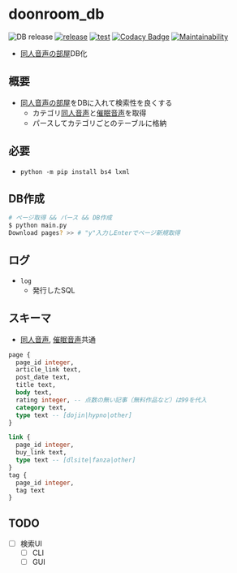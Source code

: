 # doonroom_db

![DB release](https://github.com/eggplants/doonroom_db/workflows/DB%20release/badge.svg) [![release]](https://github.com/eggplants/doonroom_db/actions?query=workflow%3Arelease) [![test]](https://github.com/eggplants/doonroom_db/actions?query=workflow%3Atest) [![Codacy Badge]](https://www.codacy.com/manual/eggplants/doonroom_db?utm_source=github.com&amp;utm_medium=referral&amp;utm_content=eggplants/doonroom_db&amp;utm_campaign=Badge_Grade) [![Maintainability]](https://codeclimate.com/github/eggplants/doonroom_db/maintainability)

* [同人音声の部屋]DB化

## 概要

* [同人音声の部屋]をDBに入れて検索性を良くする
  * カテゴリ[同人音声]と[催眠音声]を取得
  * パースしてカテゴリごとのテーブルに格納

## 必要

* `python -m pip install bs4 lxml`

## DB作成

```bash
# ページ取得 && パース && DB作成
$ python main.py
Download pages? >> # "y"入力しEnterでページ新規取得
```

## ログ

* `log`
  * 発行したSQL

## スキーマ

* [同人音声], [催眠音声]共通

```sql
page {
  page_id integer,
  article_link text,
  post_date text,
  title text,
  body text,
  rating integer, -- 点数の無い記事（無料作品など）は99を代入
  category text,
  type text -- [dojin|hypno|other]
}

link {
  page_id integer,
  buy_link text,
  type text -- [dlsite|fanza|other]
}
tag {
  page_id integer,
  tag text
}
```

## TODO

* [ ] 検索UI
  * [ ] CLI
  * [ ] GUI

[Maintainability]: https://api.codeclimate.com/v1/badges/aa5bc7bb4dbc9209ab8e/maintainability

[Codacy Badge]: https://app.codacy.com/project/badge/Grade/26640885e35e482883b3119ef2fb6380

[test]: https://github.com/eggplants/doonroom_db/workflows/test/badge.svg

[release]: https://github.com/eggplants/doonroom_db/workflows/release/badge.svg

[同人音声の部屋]: http://doonroom.blog.jp/

[同人音声]: http://doonroom.blog.jp/archives/cat_966405.html

[催眠音声]: http://doonroom.blog.jp/archives/cat_966995.html
